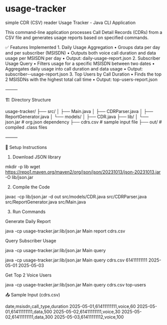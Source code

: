 # usage-tracker
simple CDR (CSV) reader 
Usage Tracker - Java CLI Application

This command-line application processes Call Detail Records (CDRs) from a CSV file and generates usage reports based on specified commands.

✅ Features Implemented
	1.	Daily Usage Aggregation
	•	Groups data per day and per subscriber (MSISDN)
	•	Outputs both voice call duration and data usage per MSISDN per day
	•	Output: daily-usage-report.json
	2.	Subscriber Usage Query
	•	Filters usage for a specific MSISDN between two dates
	•	Aggregates daily usage into call duration and data usage
	•	Output: subscriber-<msisdn>-usage-report.json
	3.	Top Users by Call Duration
	•	Finds the top 2 MSISDNs with the highest total call time
	•	Output: top-users-report.json

⸻

🏗 Directory Structure

usage-tracker/
├── src/
│   ├── Main.java
│   ├── CDRParser.java
│   ├── ReportGenerator.java
│   └── models/
│       ├── CDR.java
├── lib/
│   └── json.jar         # org.json dependency
├── cdrs.csv             # sample input file
├── out/                 # compiled .class files



⸻

🔧 Setup Instructions

1. Download JSON library

mkdir -p lib
wget https://repo1.maven.org/maven2/org/json/json/20231013/json-20231013.jar -O lib/json.jar

2. Compile the Code

javac -cp lib/json.jar -d out src/models/CDR.java src/CDRParser.java src/ReportGenerator.java src/Main.java

3. Run Commands

Generate Daily Report

java -cp usage-tracker.jar:lib/json.jar Main report cdrs.csv

Query Subscriber Usage

java -cp usage-tracker.jar:lib/json.jar Main query <CDR file> <MSISDN> <from date> <to date>

java -cp usage-tracker.jar:lib/json.jar Main query cdrs.csv 61411111111 2025-05-01 2025-05-03

Get Top 2 Voice Users

java -cp usage-tracker.jar:lib/json.jar Main query cdrs.csv top-users



📤 Sample Input (cdrs.csv)

date,msisdn,call_type,duration
2025-05-01,61411111111,voice,60
2025-05-01,61411111111,data,500
2025-05-02,61411111111,voice,30
2025-05-02,61411111111,data,300
2025-05-03,61411111112,voice,100




